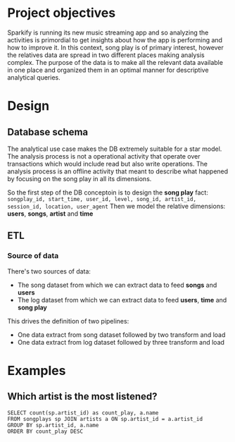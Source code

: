 # Project objectives

Sparkify is running its new music streaming app and so analyzing the activities is primordial to get insights about how the app is performing and how to improve it. In this context, song play is of primary interest, however the relatives data are spread in two different places making analysis complex. The purpose of the data is to make all the relevant data available in one place and organized them in an optimal manner for descriptive analytical queries.

# Design

## Database schema 

The analytical use case makes the DB extremely suitable for a star model. The analysis process is not a operational activity that operate over transactions which would include read but also write operations. The analysis process is an offline activity that meant to describe what happened by focusing on the song play in all its dimensions. 

So the first step of the DB conceptoin is to design the **song play** fact:
`songplay_id, start_time, user_id, level, song_id, artist_id, session_id, location, user_agent`
Then we model the relative dimensions: **users**, **songs**, **artist** and **time**

## ETL 

### Source of data

There's two sources of data:
* The song dataset from which we can extract data to feed **songs** and **users**
* The log dataset from which we can extract data to feed **users**, **time** and **song play**

This drives the definition of two pipelines:
* One data extract from song dataset followed by two transform and load
* One data extract from log dataset followed by three transform and load

# Examples

## Which artist is the most listened?

```
SELECT count(sp.artist_id) as count_play, a.name 
FROM songplays sp JOIN artists a ON sp.artist_id = a.artist_id 
GROUP BY sp.artist_id, a.name 
ORDER BY count_play DESC
```